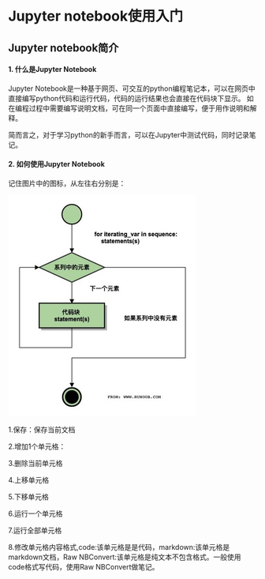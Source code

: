 # Jupyter notebook使用入门

## Jupyter notebook简介

#### 1. 什么是Jupyter Notebook

Jupyter Notebook是一种基于网页、可交互的python编程笔记本，可以在网页中直接编写python代码和运行代码，代码的运行结果也会直接在代码块下显示。 如在编程过程中需要编写说明文档，可在同一个页面中直接编写，便于用作说明和解释。

简而言之，对于学习python的新手而言，可以在Jupyter中测试代码，同时记录笔记。

#### 2. 如何使用Jupyter Notebook

记住图片中的图标，从左往右分别是：

![](../.gitbook/assets/image%20%285%29.png)

1.保存：保存当前文档

2.增加1个单元格：

3.删除当前单元格

4.上移单元格

5.下移单元格

6.运行一个单元格

7.运行全部单元格

8.修改单元格内容格式,code:该单元格是是代码，markdown:该单元格是markdown文档，Raw NBConvert:该单元格是纯文本不包含格式。一般使用code格式写代码，使用Raw NBConvert做笔记。


